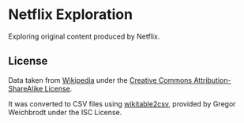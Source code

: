 # Netflix Exploration

Exploring original content produced by Netflix.

## License

Data taken from [Wikipedia](https://en.wikipedia.org/w/index.php?title=List_of_original_programs_distributed_by_Netflix&oldid=761236488) under the [Creative Commons Attribution-ShareAlike License](https://en.wikipedia.org/wiki/Wikipedia:Text_of_Creative_Commons_Attribution-ShareAlike_3.0_Unported_License).

It was converted to CSV files using [wikitable2csv](https://github.com/gambolputty/wikitable2csv), provided by Gregor Weichbrodt under the ISC License.
